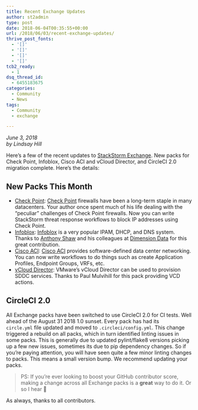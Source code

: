 ```yaml
---
title: Recent Exchange Updates
author: st2admin
type: post
date: 2018-06-04T00:35:55+00:00
url: /2018/06/03/recent-exchange-updates/
thrive_post_fonts:
  - '[]'
  - '[]'
  - '[]'
  - '[]'
tcb2_ready:
  - 1
dsq_thread_id:
  - 6455183675
categories:
  - Community
  - News
tags:
  - Community
  - exchange

---
```

_June 3, 2018_  
_by Lindsay Hill_

Here&#8217;s a few of the recent updates to [StackStorm Exchange][1]. New packs for Check Point, Infoblox, Cisco ACI and vCloud Director, and CircleCI 2.0 migration complete. Here&#8217;s the details:

<!--more-->

## New Packs This Month

  * [Check Point][2]: [Check Point][3] firewalls have been a long-term staple in many datacenters. Your author once spent much of his life dealing with the &#8220;peculiar&#8221; challenges of Check Point firewalls. Now you can write StackStorm threat response workflows to block IP addresses using Check Point.
  * [Infoblox][4]: [Infoblox][5] is a very popular IPAM, DHCP, and DNS system. Thanks to [Anthony Shaw][6] and his colleagues at [Dimension Data][7] for this great contribution.
  * [Cisco ACI][8]: [Cisco ACI][9] provides software-defined data center networking. You can now write workflows to do things such as create Application Profiles, Endpoint Groups, VRFs, etc.
  * [vCloud Director][10]: VMware&#8217;s vCloud Director can be used to provision SDDC services. Thanks to Paul Mulvihill for this pack providing VCD actions.

## CircleCI 2.0

All Exchange packs have been switched to use CircleCI 2.0 for CI tests. Well ahead of the August 31 2018 1.0 sunset. Every pack has had its `circle.yml` file updated and moved to `.circleci/config.yml`. This change triggered a rebuild on all packs, which in turn identified linting issues in some packs. This is generally due to updated pylint/flake8 versions picking up a few new issues, sometimes its due to pip dependency changes. So if you&#8217;re paying attention, you will have seen quite a few minor linting changes to packs. This means a small version bump. We recommend updating your packs.

> PS: If you&#8217;re ever looking to boost your GitHub contributor score, making a change across all Exchange packs is a **great** way to do it. Or so I hear 🙂

As always, thanks to all contributors.

 [1]: https://exchange.stackstorm.org
 [2]: https://github.com/StackStorm-Exchange/stackstorm-checkpoint
 [3]: https://www.checkpoint.com/
 [4]: https://github.com/StackStorm-Exchange/stackstorm-infoblox
 [5]: https://www.infoblox.com/
 [6]: https://twitter.com/anthonypjshaw
 [7]: https://www.dimensiondata.com/
 [8]: https://github.com/StackStorm-Exchange/stackstorm-cisco_aci
 [9]: https://www.cisco.com/c/en/us/solutions/data-center-virtualization/application-centric-infrastructure/index.html
 [10]: https://github.com/StackStorm-Exchange/stackstorm-vcd